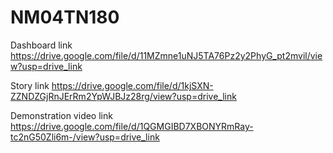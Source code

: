 # NM04TN180

Dashboard link
https://drive.google.com/file/d/11MZmne1uNJ5TA76Pz2y2PhyG_pt2mvil/view?usp=drive_link

Story link
https://drive.google.com/file/d/1kjSXN-ZZNDZGjRnJErRm2YpWJBJz28rg/view?usp=drive_link

Demonstration video link
https://drive.google.com/file/d/1QGMGIBD7XBONYRmRay-tc2nG50Zli6m-/view?usp=drive_link

